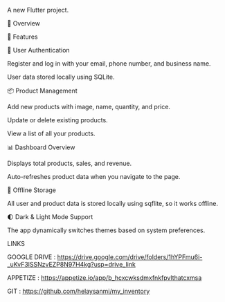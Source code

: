 A new Flutter project.

📱 Overview


🚀 Features

👤 User Authentication

Register and log in with your email, phone number, and business name.

User data stored locally using SQLite.

📦 Product Management

Add new products with image, name, quantity, and price.

Update or delete existing products.

View a list of all your products.

📊 Dashboard Overview

Displays total products, sales, and revenue.

Auto-refreshes product data when you navigate to the page.

💾 Offline Storage

All user and product data is stored locally using sqflite, so it works offline.

🌓 Dark & Light Mode Support

The app dynamically switches themes based on system preferences.

LINKS

GOOGLE DRIVE : https://drive.google.com/drive/folders/1hYPFmu6i-_uKvF3lSSNzvEZP8N97H4kg?usp=drive_link

APPETIZE : https://appetize.io/app/b_hcxcwksdmxfnkfpvlthatcxmsa

GIT : https://github.com/helaysanmi/my_inventory